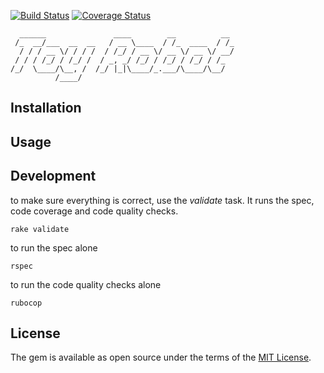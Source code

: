 [![Build Status](https://travis-ci.org/damsonn/toy_robot.svg?branch=master)](https://travis-ci.org/damsonn/toy_robot) [![Coverage Status](https://coveralls.io/repos/github/damsonn/toy_robot/badge.svg?branch=master)](https://coveralls.io/github/damsonn/toy_robot?branch=master)
```
  ______               ____        __          __
 /_  __/___  __  __   / __ \____  / /_  ____  / /_
  / / / __ \/ / / /  / /_/ / __ \/ __ \/ __ \/ __/
 / / / /_/ / /_/ /  / _, _/ /_/ / /_/ / /_/ / /_
/_/  \____/\__, /  /_/ |_|\____/_.___/\____/\__/
          /____/
```

## Installation


## Usage


## Development

to make sure everything is correct, use the *validate* task.
It runs the spec, code coverage and code quality checks.

```
rake validate
```

to run the spec alone
```
rspec
```

to run the code quality checks alone
```
rubocop
```

## License

The gem is available as open source under the terms of the [MIT License](http://opensource.org/licenses/MIT).
